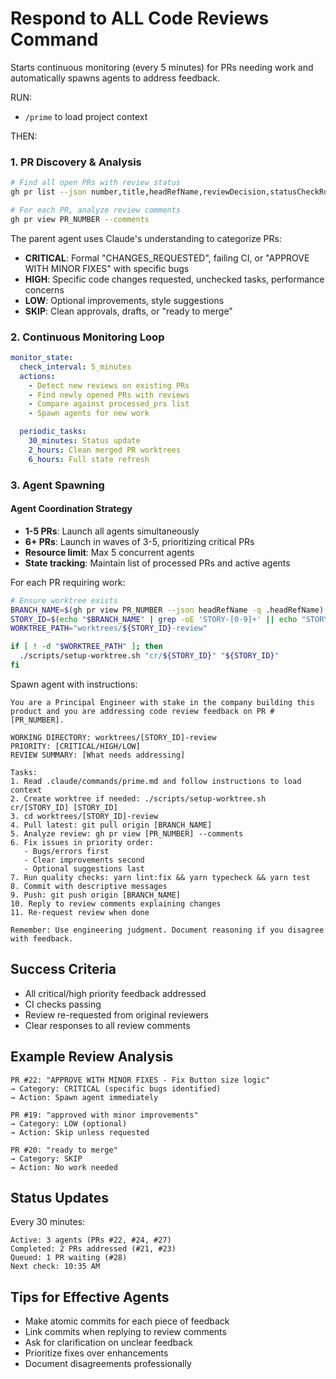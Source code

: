# Respond to ALL Code Reviews Command

Starts continuous monitoring (every 5 minutes) for PRs needing work and automatically spawns agents to address feedback.

RUN:

- `/prime` to load project context

THEN:

### 1. PR Discovery & Analysis

```bash
# Find all open PRs with review status
gh pr list --json number,title,headRefName,reviewDecision,statusCheckRollup,isDraft

# For each PR, analyze review comments
gh pr view PR_NUMBER --comments
```

The parent agent uses Claude's understanding to categorize PRs:

- **CRITICAL**: Formal "CHANGES_REQUESTED", failing CI, or "APPROVE WITH MINOR FIXES" with specific bugs
- **HIGH**: Specific code changes requested, unchecked tasks, performance concerns
- **LOW**: Optional improvements, style suggestions
- **SKIP**: Clean approvals, drafts, or "ready to merge"

### 2. Continuous Monitoring Loop

```yaml
monitor_state:
  check_interval: 5_minutes
  actions:
    - Detect new reviews on existing PRs
    - Find newly opened PRs with reviews
    - Compare against processed_prs list
    - Spawn agents for new work

  periodic_tasks:
    30_minutes: Status update
    2_hours: Clean merged PR worktrees
    6_hours: Full state refresh
```

### 3. Agent Spawning

#### Agent Coordination Strategy

- **1-5 PRs**: Launch all agents simultaneously
- **6+ PRs**: Launch in waves of 3-5, prioritizing critical PRs
- **Resource limit**: Max 5 concurrent agents
- **State tracking**: Maintain list of processed PRs and active agents

For each PR requiring work:

```bash
# Ensure worktree exists
BRANCH_NAME=$(gh pr view PR_NUMBER --json headRefName -q .headRefName)
STORY_ID=$(echo "$BRANCH_NAME" | grep -oE 'STORY-[0-9]+' || echo "STORY-XX")
WORKTREE_PATH="worktrees/${STORY_ID}-review"

if [ ! -d "$WORKTREE_PATH" ]; then
  ./scripts/setup-worktree.sh "cr/${STORY_ID}" "${STORY_ID}"
fi
```

Spawn agent with instructions:

```
You are a Principal Engineer with stake in the company building this product and you are addressing code review feedback on PR #[PR_NUMBER].

WORKING DIRECTORY: worktrees/[STORY_ID]-review
PRIORITY: [CRITICAL/HIGH/LOW]
REVIEW SUMMARY: [What needs addressing]

Tasks:
1. Read .claude/commands/prime.md and follow instructions to load context
2. Create worktree if needed: ./scripts/setup-worktree.sh cr/[STORY_ID] [STORY_ID]
3. cd worktrees/[STORY_ID]-review
4. Pull latest: git pull origin [BRANCH_NAME]
5. Analyze review: gh pr view [PR_NUMBER] --comments
6. Fix issues in priority order:
   - Bugs/errors first
   - Clear improvements second
   - Optional suggestions last
7. Run quality checks: yarn lint:fix && yarn typecheck && yarn test
8. Commit with descriptive messages
9. Push: git push origin [BRANCH_NAME]
10. Reply to review comments explaining changes
11. Re-request review when done

Remember: Use engineering judgment. Document reasoning if you disagree with feedback.
```

## Success Criteria

- All critical/high priority feedback addressed
- CI checks passing
- Review re-requested from original reviewers
- Clear responses to all review comments

## Example Review Analysis

```
PR #22: "APPROVE WITH MINOR FIXES - Fix Button size logic"
→ Category: CRITICAL (specific bugs identified)
→ Action: Spawn agent immediately

PR #19: "approved with minor improvements"
→ Category: LOW (optional)
→ Action: Skip unless requested

PR #20: "ready to merge"
→ Category: SKIP
→ Action: No work needed
```

## Status Updates

Every 30 minutes:

```
Active: 3 agents (PRs #22, #24, #27)
Completed: 2 PRs addressed (#21, #23)
Queued: 1 PR waiting (#28)
Next check: 10:35 AM
```

## Tips for Effective Agents

- Make atomic commits for each piece of feedback
- Link commits when replying to review comments
- Ask for clarification on unclear feedback
- Prioritize fixes over enhancements
- Document disagreements professionally
